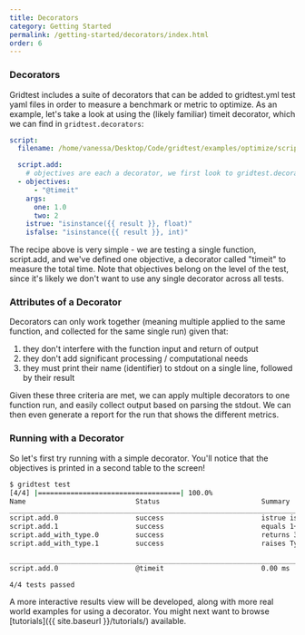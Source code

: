 ```yaml
---
title: Decorators
category: Getting Started
permalink: /getting-started/decorators/index.html
order: 6
---
```


### Decorators

Gridtest includes a suite of decorators that can be added to gridtest.yml
test yaml files in order to measure a benchmark or metric to optimize. As 
an example, let's take a look at using the (likely familiar) timeit decorator,
which we can find in `gridtest.decorators`:

```yaml
script:
  filename: /home/vanessa/Desktop/Code/gridtest/examples/optimize/script.py

  script.add:
    # objectives are each a decorator, we first look to gridtest.decorators then external import
  - objectives:
      - "@timeit"
    args:
      one: 1.0
      two: 2
    istrue: "isinstance({{ result }}, float)"
    isfalse: "isinstance({{ result }}, int)"
```

The recipe above is very simple - we are testing a single function, script.add, and
we've defined one objective, a decorator called "timeit" to measure the total time.
Note that objectives belong on the level of the test, since it's likely we don't want
to use any single decorator across all tests.

### Attributes of a Decorator

Decorators can only work together (meaning multiple applied to the same function,
and collected for the same single run) given that:

 1. they don't interfere with the function input and return of output
 2. they don't add significant processing / computational needs
 3. they must print their name (identifier) to stdout on a single line, followed by their result

Given these three criteria are met, we can apply multiple decorators to one
function run, and easily collect output based on parsing the stdout. We can then
even generate a report for the run that shows the different metrics. 

### Running with a Decorator

So let's first try running with a simple decorator. You'll notice that the objectives
is printed in a second table to the screen!

```bash
$ gridtest test
[4/4] |===================================| 100.0% 
Name                           Status                         Summary                       
________________________________________________________________________________________________________________________
script.add.0                   success                        istrue isinstance(self.result, float) isfalse isinstance(self.result, int)
script.add.1                   success                        equals 1+2                    
script.add_with_type.0         success                        returns 3                     
script.add_with_type.1         success                        raises TypeError              

________________________________________________________________________________________________________________________
script.add.0                   @timeit                        0.00 ms                       

4/4 tests passed
```

A more interactive results view will be developed, along with more real world examples for 
using a decorator.
You might next want to browse [tutorials]({{ site.baseurl }}/tutorials/) available.
